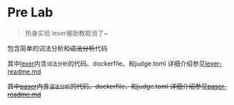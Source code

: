 # Pre Lab
> 热身实验
> lexer被助教取消了~

包含简单的词法分析和~~语法分析~~代码

其中[lexer](./lexer/)内含`词法分析`的代码、dockerfile、和judge.toml
详细介绍参见[lexer-readme.md](./lexer/README.md)

~~其中[paser](./paser/)内含`语法分析`的代码、dockerfile、和judge.toml
详细介绍参见[paser-readme.md](./paser/readme.md)~~